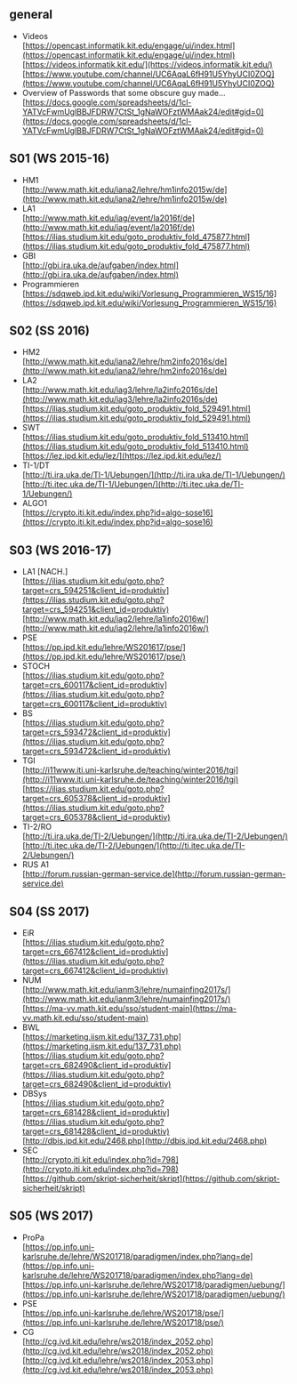 ## general
* Videos
<br/>[https://opencast.informatik.kit.edu/engage/ui/index.html](https://opencast.informatik.kit.edu/engage/ui/index.html)
<br/>[https://videos.informatik.kit.edu/](https://videos.informatik.kit.edu/)
<br/>[https://www.youtube.com/channel/UC6AqaL6fH91U5YhyUCI0ZOQ](https://www.youtube.com/channel/UC6AqaL6fH91U5YhyUCI0ZOQ)
* Overview of Passwords that some obscure guy made...
<br/>[https://docs.google.com/spreadsheets/d/1cl-YATVcFwmUglBBJFDRW7CtSt_1gNaWOFztWMAak24/edit#gid=0](https://docs.google.com/spreadsheets/d/1cl-YATVcFwmUglBBJFDRW7CtSt_1gNaWOFztWMAak24/edit#gid=0)

## S01 (WS 2015-16)
* HM1
<br/>[http://www.math.kit.edu/iana2/lehre/hm1info2015w/de](http://www.math.kit.edu/iana2/lehre/hm1info2015w/de)
* LA1
<br/>[http://www.math.kit.edu/iag/event/la2016f/de](http://www.math.kit.edu/iag/event/la2016f/de)
<br/>[https://ilias.studium.kit.edu/goto_produktiv_fold_475877.html](https://ilias.studium.kit.edu/goto_produktiv_fold_475877.html)
* GBI
<br/>[http://gbi.ira.uka.de/aufgaben/index.html](http://gbi.ira.uka.de/aufgaben/index.html)
* Programmieren
<br/>[https://sdqweb.ipd.kit.edu/wiki/Vorlesung_Programmieren_WS15/16](https://sdqweb.ipd.kit.edu/wiki/Vorlesung_Programmieren_WS15/16)

## S02 (SS 2016)
* HM2
<br/>[http://www.math.kit.edu/iana2/lehre/hm2info2016s/de](http://www.math.kit.edu/iana2/lehre/hm2info2016s/de)
* LA2
<br/>[http://www.math.kit.edu/iag3/lehre/la2info2016s/de](http://www.math.kit.edu/iag3/lehre/la2info2016s/de)
<br/>[https://ilias.studium.kit.edu/goto_produktiv_fold_529491.html](https://ilias.studium.kit.edu/goto_produktiv_fold_529491.html)
* SWT
<br/>[https://ilias.studium.kit.edu/goto_produktiv_fold_513410.html](https://ilias.studium.kit.edu/goto_produktiv_fold_513410.html)
<br/>[https://lez.ipd.kit.edu/lez/](https://lez.ipd.kit.edu/lez/)
* TI-1/DT
<br/>[http://ti.ira.uka.de/TI-1/Uebungen/](http://ti.ira.uka.de/TI-1/Uebungen/)
<br/>[http://ti.itec.uka.de/TI-1/Uebungen/](http://ti.itec.uka.de/TI-1/Uebungen/)
* ALGO1
<br/>[https://crypto.iti.kit.edu/index.php?id=algo-sose16](https://crypto.iti.kit.edu/index.php?id=algo-sose16)

## S03 (WS 2016-17)
* LA1 [NACH.]
<br/>[https://ilias.studium.kit.edu/goto.php?target=crs_594251&client_id=produktiv](https://ilias.studium.kit.edu/goto.php?target=crs_594251&client_id=produktiv)
<br/>[http://www.math.kit.edu/iag2/lehre/la1info2016w/](http://www.math.kit.edu/iag2/lehre/la1info2016w/)
* PSE
<br/>[https://pp.ipd.kit.edu/lehre/WS201617/pse/](https://pp.ipd.kit.edu/lehre/WS201617/pse/)
* STOCH
<br/>[https://ilias.studium.kit.edu/goto.php?target=crs_600117&client_id=produktiv](https://ilias.studium.kit.edu/goto.php?target=crs_600117&client_id=produktiv)
* BS
<br/>[https://ilias.studium.kit.edu/goto.php?target=crs_593472&client_id=produktiv](https://ilias.studium.kit.edu/goto.php?target=crs_593472&client_id=produktiv)
* TGI
<br/>[http://i11www.iti.uni-karlsruhe.de/teaching/winter2016/tgi](http://i11www.iti.uni-karlsruhe.de/teaching/winter2016/tgi)
<br/>[https://ilias.studium.kit.edu/goto.php?target=crs_605378&client_id=produktiv](https://ilias.studium.kit.edu/goto.php?target=crs_605378&client_id=produktiv)
* TI-2/RO
<br/>[http://ti.ira.uka.de/TI-2/Uebungen/](http://ti.ira.uka.de/TI-2/Uebungen/)
<br/>[http://ti.itec.uka.de/TI-2/Uebungen/](http://ti.itec.uka.de/TI-2/Uebungen/)
* RUS A1
<br/>[http://forum.russian-german-service.de](http://forum.russian-german-service.de)

## S04 (SS 2017)
* EiR
<br/>[https://ilias.studium.kit.edu/goto.php?target=crs_667412&client_id=produktiv](https://ilias.studium.kit.edu/goto.php?target=crs_667412&client_id=produktiv)
* NUM
<br/>[http://www.math.kit.edu/ianm3/lehre/numainfing2017s/](http://www.math.kit.edu/ianm3/lehre/numainfing2017s/)
<br/>[https://ma-vv.math.kit.edu/sso/student-main](https://ma-vv.math.kit.edu/sso/student-main)
* BWL
<br/>[https://marketing.iism.kit.edu/137_731.php](https://marketing.iism.kit.edu/137_731.php)
<br/>[https://ilias.studium.kit.edu/goto.php?target=crs_682490&client_id=produktiv](https://ilias.studium.kit.edu/goto.php?target=crs_682490&client_id=produktiv)
* DBSys
<br/>[https://ilias.studium.kit.edu/goto.php?target=crs_681428&client_id=produktiv](https://ilias.studium.kit.edu/goto.php?target=crs_681428&client_id=produktiv)
<br/>[http://dbis.ipd.kit.edu/2468.php](http://dbis.ipd.kit.edu/2468.php)
* SEC
<br/>[http://crypto.iti.kit.edu/index.php?id=798](http://crypto.iti.kit.edu/index.php?id=798)
<br/>[https://github.com/skript-sicherheit/skript](https://github.com/skript-sicherheit/skript)

## S05 (WS 2017)
* ProPa
<br/>[https://pp.info.uni-karlsruhe.de/lehre/WS201718/paradigmen/index.php?lang=de](https://pp.info.uni-karlsruhe.de/lehre/WS201718/paradigmen/index.php?lang=de)
<br/>[https://pp.info.uni-karlsruhe.de/lehre/WS201718/paradigmen/uebung/](https://pp.info.uni-karlsruhe.de/lehre/WS201718/paradigmen/uebung/)
* PSE
<br/>[https://pp.info.uni-karlsruhe.de/lehre/WS201718/pse/](https://pp.info.uni-karlsruhe.de/lehre/WS201718/pse/)
* CG
<br/>[http://cg.ivd.kit.edu/lehre/ws2018/index_2052.php](http://cg.ivd.kit.edu/lehre/ws2018/index_2052.php)
<br/>[http://cg.ivd.kit.edu/lehre/ws2018/index_2053.php](http://cg.ivd.kit.edu/lehre/ws2018/index_2053.php)

